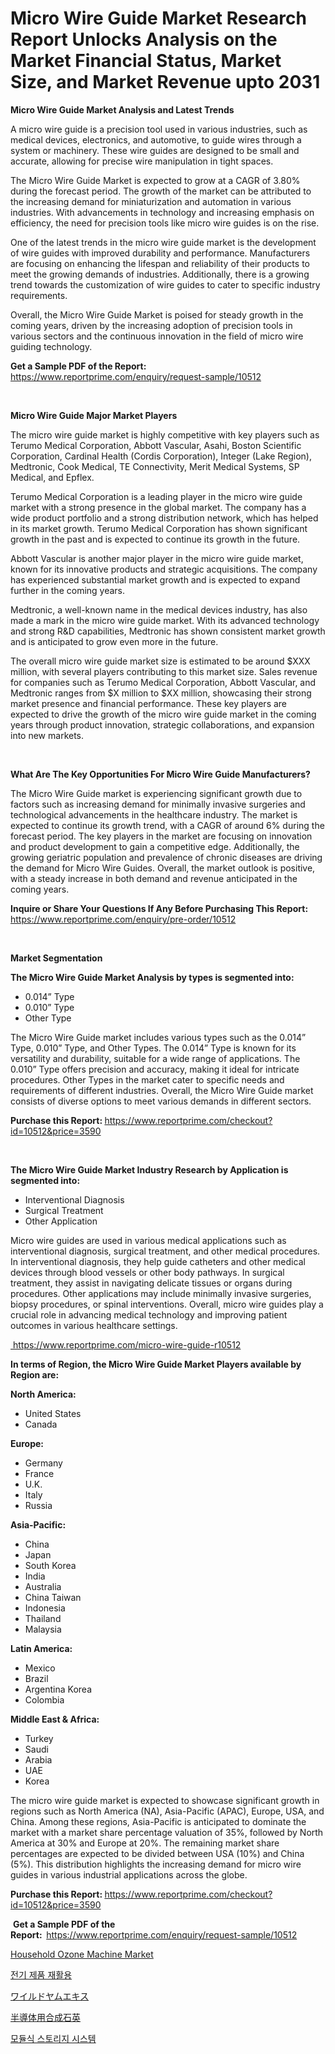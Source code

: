<p><h1>Micro Wire Guide Market Research Report Unlocks Analysis on the Market Financial Status, Market Size, and Market Revenue upto 2031</h1></p><p><strong>Micro Wire Guide Market Analysis and Latest Trends</strong></p>
<p><p>A micro wire guide is a precision tool used in various industries, such as medical devices, electronics, and automotive, to guide wires through a system or machinery. These wire guides are designed to be small and accurate, allowing for precise wire manipulation in tight spaces.</p><p>The Micro Wire Guide Market is expected to grow at a CAGR of 3.80% during the forecast period. The growth of the market can be attributed to the increasing demand for miniaturization and automation in various industries. With advancements in technology and increasing emphasis on efficiency, the need for precision tools like micro wire guides is on the rise.</p><p>One of the latest trends in the micro wire guide market is the development of wire guides with improved durability and performance. Manufacturers are focusing on enhancing the lifespan and reliability of their products to meet the growing demands of industries. Additionally, there is a growing trend towards the customization of wire guides to cater to specific industry requirements.</p><p>Overall, the Micro Wire Guide Market is poised for steady growth in the coming years, driven by the increasing adoption of precision tools in various sectors and the continuous innovation in the field of micro wire guiding technology.</p></p>
<p><strong>Get a Sample PDF of the Report:&nbsp;</strong> <a href="https://www.reportprime.com/enquiry/request-sample/10512">https://www.reportprime.com/enquiry/request-sample/10512</a></p>
<p>&nbsp;</p>
<p><strong>Micro Wire Guide Major Market Players</strong></p>
<p><p>The micro wire guide market is highly competitive with key players such as Terumo Medical Corporation, Abbott Vascular, Asahi, Boston Scientific Corporation, Cardinal Health (Cordis Corporation), Integer (Lake Region), Medtronic, Cook Medical, TE Connectivity, Merit Medical Systems, SP Medical, and Epflex. </p><p>Terumo Medical Corporation is a leading player in the micro wire guide market with a strong presence in the global market. The company has a wide product portfolio and a strong distribution network, which has helped in its market growth. Terumo Medical Corporation has shown significant growth in the past and is expected to continue its growth in the future. </p><p>Abbott Vascular is another major player in the micro wire guide market, known for its innovative products and strategic acquisitions. The company has experienced substantial market growth and is expected to expand further in the coming years. </p><p>Medtronic, a well-known name in the medical devices industry, has also made a mark in the micro wire guide market. With its advanced technology and strong R&D capabilities, Medtronic has shown consistent market growth and is anticipated to grow even more in the future.</p><p>The overall micro wire guide market size is estimated to be around $XXX million, with several players contributing to this market size. Sales revenue for companies such as Terumo Medical Corporation, Abbott Vascular, and Medtronic ranges from $X million to $XX million, showcasing their strong market presence and financial performance. These key players are expected to drive the growth of the micro wire guide market in the coming years through product innovation, strategic collaborations, and expansion into new markets.</p></p>
<p>&nbsp;</p>
<p><strong>What Are The Key Opportunities For Micro Wire Guide Manufacturers?</strong></p>
<p><p>The Micro Wire Guide market is experiencing significant growth due to factors such as increasing demand for minimally invasive surgeries and technological advancements in the healthcare industry. The market is expected to continue its growth trend, with a CAGR of around 6% during the forecast period. The key players in the market are focusing on innovation and product development to gain a competitive edge. Additionally, the growing geriatric population and prevalence of chronic diseases are driving the demand for Micro Wire Guides. Overall, the market outlook is positive, with a steady increase in both demand and revenue anticipated in the coming years.</p></p>
<p><strong>Inquire or Share Your Questions If Any Before Purchasing This Report:</strong> <a href="https://www.reportprime.com/enquiry/pre-order/10512">https://www.reportprime.com/enquiry/pre-order/10512</a></p>
<p>&nbsp;</p>
<p><strong>Market Segmentation</strong></p>
<p><strong>The Micro Wire Guide Market Analysis by types is segmented into:</strong></p>
<p><ul><li>0.014” Type</li><li>0.010” Type</li><li>Other Type</li></ul></p>
<p><p>The Micro Wire Guide market includes various types such as the 0.014” Type, 0.010” Type, and Other Types. The 0.014” Type is known for its versatility and durability, suitable for a wide range of applications. The 0.010” Type offers precision and accuracy, making it ideal for intricate procedures. Other Types in the market cater to specific needs and requirements of different industries. Overall, the Micro Wire Guide market consists of diverse options to meet various demands in different sectors.</p></p>
<p><strong>Purchase this Report:&nbsp;</strong><a href="https://www.reportprime.com/checkout?id=10512&price=3590">https://www.reportprime.com/checkout?id=10512&price=3590</a></p>
<p>&nbsp;</p>
<p><strong>The Micro Wire Guide Market Industry Research by Application is segmented into:</strong></p>
<p><ul><li>Interventional Diagnosis</li><li>Surgical Treatment</li><li>Other Application</li></ul></p>
<p><p>Micro wire guides are used in various medical applications such as interventional diagnosis, surgical treatment, and other medical procedures. In interventional diagnosis, they help guide catheters and other medical devices through blood vessels or other body pathways. In surgical treatment, they assist in navigating delicate tissues or organs during procedures. Other applications may include minimally invasive surgeries, biopsy procedures, or spinal interventions. Overall, micro wire guides play a crucial role in advancing medical technology and improving patient outcomes in various healthcare settings.</p></p>
<p><a href="https://www.reportprime.com/micro-wire-guide-r10512">&nbsp;https://www.reportprime.com/micro-wire-guide-r10512</a></p>
<p><strong>In terms of Region, the Micro Wire Guide Market Players available by Region are:</strong></p>
<p>
    <p> <strong> North America: </strong>
        <ul>
            <li>United States</li>
            <li>Canada</li>
        </ul>
        </p> 
    <p> <strong> Europe: </strong>
        <ul>
            <li>Germany</li>
            <li>France</li>
            <li>U.K.</li>
            <li>Italy</li>
            <li>Russia</li>
        </ul>
        </p> 
    <p> <strong> Asia-Pacific: </strong>
        <ul>
            <li>China</li>
            <li>Japan</li>
            <li>South Korea</li>
            <li>India</li>
            <li>Australia</li>
            <li>China Taiwan</li>
            <li>Indonesia</li>
            <li>Thailand</li>
            <li>Malaysia</li>
        </ul>
        </p> 
    <p> <strong> Latin America: </strong>
        <ul>
            <li>Mexico</li>
            <li>Brazil</li>
            <li>Argentina Korea</li>
            <li>Colombia</li>
        </ul>
        </p> 
    <p> <strong> Middle East & Africa: </strong>
        <ul>
            <li>Turkey</li>
            <li>Saudi</li>
            <li>Arabia</li>
            <li>UAE</li>
            <li>Korea</li>
        </ul>
    </p>
    </p>
<p><p>The micro wire guide market is expected to showcase significant growth in regions such as North America (NA), Asia-Pacific (APAC), Europe, USA, and China. Among these regions, Asia-Pacific is anticipated to dominate the market with a market share percentage valuation of 35%, followed by North America at 30% and Europe at 20%. The remaining market share percentages are expected to be divided between USA (10%) and China (5%). This distribution highlights the increasing demand for micro wire guides in various industrial applications across the globe.</p></p>
<p><strong>Purchase this Report: </strong><a href="https://www.reportprime.com/checkout?id=10512&price=3590">https://www.reportprime.com/checkout?id=10512&price=3590</a></p>
<p>&nbsp;<strong>Get a Sample PDF of the Report:&nbsp;&nbsp;</strong><a href="https://www.reportprime.com/enquiry/request-sample/10512">https://www.reportprime.com/enquiry/request-sample/10512</a></p>
<p><strong></strong></p>
<p><p><a href="https://medium.com/@alicemcglynn2022/household-ozone-machine-market-size-by-type-large-small-by-product-air-purification-water-24fff4b5dd39">Household Ozone Machine Market</a></p><p><a href="https://medium.com/@darrickdibbert2022/%EA%B8%80%EB%A1%9C%EB%B2%8C-%EC%A0%84%EA%B8%B0-%EC%A0%9C%ED%92%88-%EC%9E%AC%ED%99%9C%EC%9A%A9-%EC%8B%9C%EC%9E%A5-%EA%B7%9C%EB%AA%A8%EB%8A%94-%EC%82%B0%EC%97%85-%EC%98%88%EC%B8%A1%EC%97%90-%EB%94%B0%EB%A5%B4%EB%A9%B4-2024%EB%85%84%EB%B6%80%ED%84%B0-2031%EB%85%84%EA%B9%8C%EC%A7%80-%EC%97%B0%ED%8F%89%EA%B7%A0-%EC%84%B1%EC%9E%A5%EB%A5%A0-cagr-5-8-%EB%A5%BC-%EA%B2%BD%ED%97%98%ED%95%A0-%EA%B2%83%EC%9C%BC%EB%A1%9C-%EC%98%88%EC%83%81%EB%90%A9%EB%8B%88%EB%8B%A4-0563034855c0">전기 제품 재활용</a></p><p><a href="https://medium.com/@raquelrreese22024/%E3%83%AF%E3%82%A4%E3%83%AB%E3%83%89%E3%83%A4%E3%83%A0%E3%82%A8%E3%82%AD%E3%82%B9%E5%B8%82%E5%A0%B4%E3%82%B7%E3%82%A7%E3%82%A2-%E3%82%B5%E3%82%A4%E3%82%BA-%E3%83%88%E3%83%AC%E3%83%B3%E3%83%89-%E7%94%A3%E6%A5%AD%E5%88%86%E6%9E%90%E3%83%AC%E3%83%9D%E3%83%BC%E3%83%88-%E3%82%A2%E3%83%97%E3%83%AA%E3%82%B1%E3%83%BC%E3%82%B7%E3%83%A7%E3%83%B3%E5%88%A5-%E9%A3%9F%E5%93%81%E7%94%A3%E6%A5%AD-%E8%A3%BD%E8%96%AC%E7%94%A3%E6%A5%AD-%E5%80%8B%E4%BA%BA%E7%94%A8%E5%93%81-%E3%81%9D%E3%81%AE%E4%BB%96-%E3%82%BF%E3%82%A4%E3%83%97%E5%88%A5-%E7%B4%94%E5%BA%A610-%E6%9C%AA%E6%BA%80-%E7%B4%94%E5%BA%A610-%E4%BB%A5%E4%B8%8A-%E3%81%8A%E3%82%88%E3%81%B32024%E5%B9%B4-2031%E5%B9%B4%E3%81%AE-47ff363ff3c0">ワイルドヤムエキス</a></p><p><a href="https://github.com/sghwr779811674/Market-Research-Report-List-3/blob/main/762547497732.md">半導体用合成石英</a></p><p><a href="https://medium.com/@darrellacocha6765ej/%EB%AA%A8%EB%93%88%EC%8B%9D-%EC%A0%80%EC%9E%A5-%EC%8B%9C%EC%8A%A4%ED%85%9C-%EC%8B%9C%EC%9E%A5-%EC%98%88%EC%B8%A1-167-%ED%8E%98%EC%9D%B4%EC%A7%80%EC%97%90-%ED%8F%AC%ED%95%A8%EB%90%9C-2024%EB%85%84%EB%B6%80%ED%84%B0-2031%EB%85%84%EA%B9%8C%EC%A7%80%EC%9D%98-%EA%B8%80%EB%A1%9C%EB%B2%8C-%EC%8B%9C%EC%9E%A5-%EB%8F%99%ED%96%A5-%EB%B0%8F-%EB%B6%84%EC%84%9D-baf9b6bcb7f8">모듈식 스토리지 시스템</a></p></p>